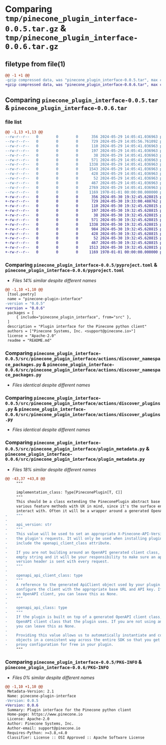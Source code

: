 # Comparing `tmp/pinecone_plugin_interface-0.0.5.tar.gz` & `tmp/pinecone_plugin_interface-0.0.6.tar.gz`

## filetype from file(1)

```diff
@@ -1 +1 @@
-gzip compressed data, was "pinecone_plugin_interface-0.0.5.tar", max compression
+gzip compressed data, was "pinecone_plugin_interface-0.0.6.tar", max compression
```

## Comparing `pinecone_plugin_interface-0.0.5.tar` & `pinecone_plugin_interface-0.0.6.tar`

### file list

```diff
@@ -1,13 +1,13 @@
--rw-r--r--   0        0        0      356 2024-05-29 14:05:41.036963 pinecone_plugin_interface-0.0.5/README.md
--rw-r--r--   0        0        0      729 2024-05-29 14:05:56.761092 pinecone_plugin_interface-0.0.5/pyproject.toml
--rw-r--r--   0        0        0      110 2024-05-29 14:05:41.036963 pinecone_plugin_interface-0.0.5/src/pinecone_plugin_interface/__init__.py
--rw-r--r--   0        0        0      197 2024-05-29 14:05:41.036963 pinecone_plugin_interface-0.0.5/src/pinecone_plugin_interface/actions/__init__.py
--rw-r--r--   0        0        0       38 2024-05-29 14:05:41.036963 pinecone_plugin_interface-0.0.5/src/pinecone_plugin_interface/actions/constants.py
--rw-r--r--   0        0        0      571 2024-05-29 14:05:41.036963 pinecone_plugin_interface-0.0.5/src/pinecone_plugin_interface/actions/discover_namespace_packages.py
--rw-r--r--   0        0        0     1338 2024-05-29 14:05:41.036963 pinecone_plugin_interface-0.0.5/src/pinecone_plugin_interface/actions/discover_plugins.py
--rw-r--r--   0        0        0     1543 2024-05-29 14:05:41.036963 pinecone_plugin_interface-0.0.5/src/pinecone_plugin_interface/actions/installation.py
--rw-r--r--   0        0        0      428 2024-05-29 14:05:41.036963 pinecone_plugin_interface-0.0.5/src/pinecone_plugin_interface/actions/load_and_install.py
--rw-r--r--   0        0        0       52 2024-05-29 14:05:41.036963 pinecone_plugin_interface-0.0.5/src/pinecone_plugin_interface/logging.py
--rw-r--r--   0        0        0      467 2024-05-29 14:05:41.036963 pinecone_plugin_interface-0.0.5/src/pinecone_plugin_interface/pinecone_plugin.py
--rw-r--r--   0        0        0     2769 2024-05-29 14:05:41.036963 pinecone_plugin_interface-0.0.5/src/pinecone_plugin_interface/plugin_metadata.py
--rw-r--r--   0        0        0     1169 1970-01-01 00:00:00.000000 pinecone_plugin_interface-0.0.5/PKG-INFO
+-rw-r--r--   0        0        0      356 2024-05-30 19:32:45.628815 pinecone_plugin_interface-0.0.6/README.md
+-rw-r--r--   0        0        0      729 2024-05-30 19:33:00.488762 pinecone_plugin_interface-0.0.6/pyproject.toml
+-rw-r--r--   0        0        0      110 2024-05-30 19:32:45.628815 pinecone_plugin_interface-0.0.6/src/pinecone_plugin_interface/__init__.py
+-rw-r--r--   0        0        0      197 2024-05-30 19:32:45.628815 pinecone_plugin_interface-0.0.6/src/pinecone_plugin_interface/actions/__init__.py
+-rw-r--r--   0        0        0       38 2024-05-30 19:32:45.628815 pinecone_plugin_interface-0.0.6/src/pinecone_plugin_interface/actions/constants.py
+-rw-r--r--   0        0        0      571 2024-05-30 19:32:45.628815 pinecone_plugin_interface-0.0.6/src/pinecone_plugin_interface/actions/discover_namespace_packages.py
+-rw-r--r--   0        0        0     1338 2024-05-30 19:32:45.628815 pinecone_plugin_interface-0.0.6/src/pinecone_plugin_interface/actions/discover_plugins.py
+-rw-r--r--   0        0        0      984 2024-05-30 19:32:45.628815 pinecone_plugin_interface-0.0.6/src/pinecone_plugin_interface/actions/installation.py
+-rw-r--r--   0        0        0      428 2024-05-30 19:32:45.628815 pinecone_plugin_interface-0.0.6/src/pinecone_plugin_interface/actions/load_and_install.py
+-rw-r--r--   0        0        0       52 2024-05-30 19:32:45.628815 pinecone_plugin_interface-0.0.6/src/pinecone_plugin_interface/logging.py
+-rw-r--r--   0        0        0      467 2024-05-30 19:32:45.628815 pinecone_plugin_interface-0.0.6/src/pinecone_plugin_interface/pinecone_plugin.py
+-rw-r--r--   0        0        0     1513 2024-05-30 19:32:45.628815 pinecone_plugin_interface-0.0.6/src/pinecone_plugin_interface/plugin_metadata.py
+-rw-r--r--   0        0        0     1169 1970-01-01 00:00:00.000000 pinecone_plugin_interface-0.0.6/PKG-INFO
```

### Comparing `pinecone_plugin_interface-0.0.5/pyproject.toml` & `pinecone_plugin_interface-0.0.6/pyproject.toml`

 * *Files 14% similar despite different names*

```diff
@@ -1,10 +1,10 @@
 [tool.poetry]
 name = "pinecone-plugin-interface"
-version = "0.0.5"
+version = "0.0.6"
 packages = [
     { include="pinecone_plugin_interface", from="src" },
 ]
 description = "Plugin interface for the Pinecone python client"
 authors = ["Pinecone Systems, Inc. <support@pinecone.io>"]
 license = "Apache-2.0"
 readme = "README.md"
```

### Comparing `pinecone_plugin_interface-0.0.5/src/pinecone_plugin_interface/actions/discover_namespace_packages.py` & `pinecone_plugin_interface-0.0.6/src/pinecone_plugin_interface/actions/discover_namespace_packages.py`

 * *Files identical despite different names*

### Comparing `pinecone_plugin_interface-0.0.5/src/pinecone_plugin_interface/actions/discover_plugins.py` & `pinecone_plugin_interface-0.0.6/src/pinecone_plugin_interface/actions/discover_plugins.py`

 * *Files identical despite different names*

### Comparing `pinecone_plugin_interface-0.0.5/src/pinecone_plugin_interface/plugin_metadata.py` & `pinecone_plugin_interface-0.0.6/src/pinecone_plugin_interface/plugin_metadata.py`

 * *Files 18% similar despite different names*

```diff
@@ -43,37 +43,8 @@
     """
 
     implementation_class: Type[PineconePlugin[T, C]]
     """
     This should be a class extending the PineconePlugin abstract base class. This class should expose
     various feature methods with UX in mind, since it's the surface end-users will
     interact with. Often it will be a wrapper around a generated OpenAPI client object.
-    """
-
-    api_version: str
-    """
-    This value will be used to set an appropriate X-Pinecone-API-Version header on
-    the plugin's requests. It will only be used when installing plugins that 
-    include the openapi_client_class attribute. 
-    
-    If you are not building around an OpenAPI generated client class, you can leave this as an 
-    empty string and it will be your responsibility to make sure an appropriate 
-    version header is sent with every request.
-    """
-
-    openapi_api_client_class: type
-    """
-    A reference to the generated ApiClient object used by your plugin. This is used to
-    configure the client with the appropriate base URL and API key. If you are not using
-    an OpenAPI client, you can leave this as None.
-    """
-
-    openapi_api_class: type
-    """
-    If the plugin is built on top of a generated OpenAPI client class, this should be the
-    OpenAPI client class that the plugin uses. If you are not using an OpenAPI client,
-    you can leave this as None.
-
-    Providing this value allows us to automatically instantiate and configure all openapi client
-    objects in a consistent way across the entire SDK so that you get the benefit of features like
-    proxy configuration for free in your plugin.
     """
```

### Comparing `pinecone_plugin_interface-0.0.5/PKG-INFO` & `pinecone_plugin_interface-0.0.6/PKG-INFO`

 * *Files 0% similar despite different names*

```diff
@@ -1,10 +1,10 @@
 Metadata-Version: 2.1
 Name: pinecone-plugin-interface
-Version: 0.0.5
+Version: 0.0.6
 Summary: Plugin interface for the Pinecone python client
 Home-page: https://www.pinecone.io
 License: Apache-2.0
 Author: Pinecone Systems, Inc.
 Author-email: support@pinecone.io
 Requires-Python: >=3.8,<4.0
 Classifier: License :: OSI Approved :: Apache Software License
```

